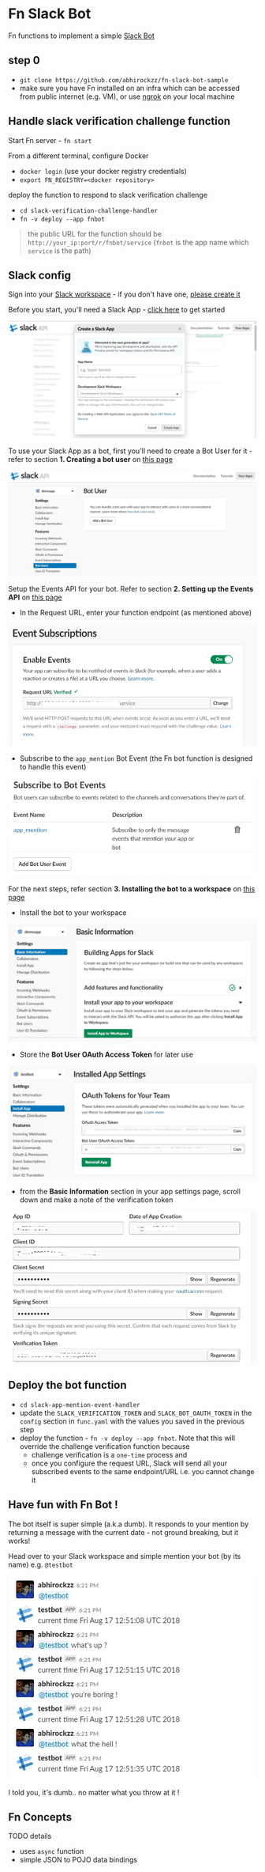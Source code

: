 # Fn Slack Bot

Fn functions to implement a simple [Slack Bot](https://api.slack.com/bot-users)

## step 0

- `git clone https://github.com/abhirockzz/fn-slack-bot-sample`
- make sure you have Fn installed on an infra which can be accessed from public internet (e.g. VM), or use [ngrok](https://api.slack.com/tutorials/tunneling-with-ngrok) on your local machine

## Handle slack verification challenge function

Start Fn server - `fn start`

From a different terminal, configure Docker

- `docker login` (use your docker registry credentials)
- `export FN_REGISTRY=<docker repository>`

deploy the function to respond to slack verification challenge

- `cd slack-verification-challenge-handler`
- `fn -v deploy --app fnbot`

> the public URL for the function should be `http://your_ip:port/r/fnbot/service` (`fnbot` is the app name which `service` is the path)

## Slack config

Sign into your [Slack workspace](https://slack.com/signin) - if you don't have one, [please create it](https://slack.com/create)

Before you start, you'll need a Slack App - [click here](https://api.slack.com/apps/new) to get started

![](images/create-slack-app.jpg)


To use your Slack App as a bot, first you'll need to create a Bot User for it - refer to section **1. Creating a bot user** on [this page](https://api.slack.com/bot-users)

![](images/add-bot-user.jpg)


Setup the Events API for your bot. Refer to section **2. Setting up the Events API** on [this page](https://api.slack.com/bot-users)

- In the Request URL, enter your function endpoint (as mentioned above)

![](images/request-URL-config.jpg)

- Subscribe to the `app_mention` Bot Event (the Fn bot function is designed to handle this event)

![](images/bot-event-subscription.jpg)

For the next steps, refer section **3. Installing the bot to a workspace** on [this page](https://api.slack.com/bot-users)

- Install the bot to your workspace

![](images/install-app.jpg)

- Store the **Bot User OAuth Access Token** for later use 

![](images/bot-oauth-token.jpg)

- from the **Basic Information** section in your app settings page, scroll down and make a note of the verification token

![](images/verification-token.jpg)

## Deploy the bot function

- `cd slack-app-mention-event-handler`
- update the `SLACK_VERIFICATION_TOKEN` and `SLACK_BOT_OAUTH_TOKEN` in the `config` section in `func.yaml` with the values you saved in the previous step
- deploy the function - `fn -v deploy --app fnbot`. Note that this will override the challenge verification function because
	- challenge verification is a `one-time` process and 
	- once you configure the request URL, Slack will send all your subscribed events to the same endpoint/URL i.e. you cannot change it

## Have fun with Fn Bot !

The bot itself is super simple (a.k.a dumb). It responds to your mention by returning a message with the current date - not ground breaking, but it works!


Head over to your Slack workspace and simple mention your bot (by its name) e.g. `@testbot`

![](images/bot-test.jpg)

I told you, it's dumb.. no matter what you throw at it !

## Fn Concepts

TODO details

- uses `async` function
- simple JSON to POJO data bindings
